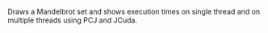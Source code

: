 Draws a Mandelbrot set and shows execution times on single thread and on multiple threads using PCJ and JCuda.
